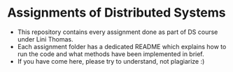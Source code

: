 # Assignments of Distributed Systems

* This repository contains every assignment done as part of DS course under Lini Thomas.
* Each assignment folder has a dedicated README which explains how to run the code and what methods have been implemented in brief.
* If you have come here, please try to understand, not plagiarize :) 